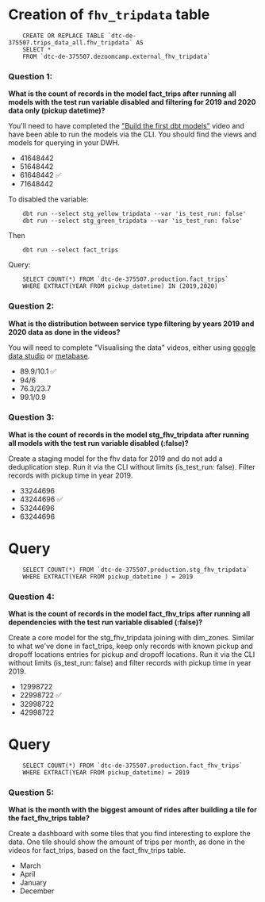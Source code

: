 
# Creation of `fhv_tripdata` table
```
    CREATE OR REPLACE TABLE `dtc-de-375507.trips_data_all.fhv_tripdata` AS
    SELECT *
    FROM `dtc-de-375507.dezoomcamp.external_fhv_tripdata`
```

### Question 1: 

**What is the count of records in the model fact_trips after running all models with the test run variable disabled and filtering for 2019 and 2020 data only (pickup datetime)?** 

You'll need to have completed the ["Build the first dbt models"](https://www.youtube.com/watch?v=UVI30Vxzd6c) video and have been able to run the models via the CLI. 
You should find the views and models for querying in your DWH.

- 41648442 
- 51648442
- 61648442  :white_check_mark:
- 71648442

To disabled the variable:
```
    dbt run --select stg_yellow_tripdata --var 'is_test_run: false'
    dbt run --select stg_green_tripdata --var 'is_test_run: false'
```
Then
```
    dbt run --select fact_trips
```

Query:
```
    SELECT COUNT(*) FROM `dtc-de-375507.production.fact_trips` 
    WHERE EXTRACT(YEAR FROM pickup_datetime) IN (2019,2020)
```

### Question 2: 

**What is the distribution between service type filtering by years 2019 and 2020 data as done in the videos?**

You will need to complete "Visualising the data" videos, either using [google data studio](https://www.youtube.com/watch?v=39nLTs74A3E) or [metabase](https://www.youtube.com/watch?v=BnLkrA7a6gM). 

- 89.9/10.1   :white_check_mark:
- 94/6
- 76.3/23.7
- 99.1/0.9

### Question 3: 

**What is the count of records in the model stg_fhv_tripdata after running all models with the test run variable disabled (:false)?**  

Create a staging model for the fhv data for 2019 and do not add a deduplication step. Run it via the CLI without limits (is_test_run: false).
Filter records with pickup time in year 2019.

- 33244696
- 43244696   :white_check_mark:
- 53244696
- 63244696

# Query
```
    SELECT COUNT(*) FROM `dtc-de-375507.production.stg_fhv_tripdata` 
    WHERE EXTRACT(YEAR FROM pickup_datetime ) = 2019
```

### Question 4: 

**What is the count of records in the model fact_fhv_trips after running all dependencies with the test run variable disabled (:false)?**  

Create a core model for the stg_fhv_tripdata joining with dim_zones.
Similar to what we've done in fact_trips, keep only records with known pickup and dropoff locations entries for pickup and dropoff locations. 
Run it via the CLI without limits (is_test_run: false) and filter records with pickup time in year 2019.

- 12998722
- 22998722   :white_check_mark:
- 32998722
- 42998722

# Query
```
    SELECT COUNT(*) FROM `dtc-de-375507.production.fact_fhv_trips`
    WHERE EXTRACT(YEAR FROM pickup_datetime) = 2019
```

### Question 5: 

**What is the month with the biggest amount of rides after building a tile for the fact_fhv_trips table?**

Create a dashboard with some tiles that you find interesting to explore the data. One tile should show the amount of trips per month, as done in the videos for fact_trips, based on the fact_fhv_trips table.

- March
- April
- January
- December